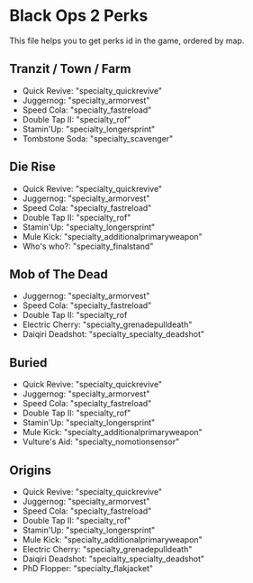 # Black Ops 2 Perks

This file helps you to get perks id in the game, ordered by map.

## Tranzit / Town / Farm

- Quick Revive: "specialty_quickrevive"
- Juggernog: "specialty_armorvest"
- Speed Cola: "specialty_fastreload"
- Double Tap II: "specialty_rof"
- Stamin'Up: "specialty_longersprint"
- Tombstone Soda: "specialty_scavenger"

## Die Rise

- Quick Revive: "specialty_quickrevive"
- Juggernog: "specialty_armorvest"
- Speed Cola: "specialty_fastreload"
- Double Tap II: "specialty_rof"
- Stamin'Up: "specialty_longersprint"
- Mule Kick: "specialty_additionalprimaryweapon"
- Who's who?: "specialty_finalstand"

## Mob of The Dead

- Juggernog: "specialty_armorvest"
- Speed Cola: "specialty_fastreload"
- Double Tap II: "specialty_rof
- Electric Cherry: "specialty_grenadepulldeath"
- Daiqiri Deadshot: "specialty_specialty_deadshot"

## Buried

- Quick Revive: "specialty_quickrevive"
- Juggernog: "specialty_armorvest"
- Speed Cola: "specialty_fastreload"
- Double Tap II: "specialty_rof"
- Stamin'Up: "specialty_longersprint"
- Mule Kick: "specialty_additionalprimaryweapon"
- Vulture's Aid: "specialty_nomotionsensor"

## Origins

- Quick Revive: "specialty_quickrevive"
- Juggernog: "specialty_armorvest"
- Speed Cola: "specialty_fastreload"
- Double Tap II: "specialty_rof"
- Stamin'Up: "specialty_longersprint"
- Mule Kick: "specialty_additionalprimaryweapon"
- Electric Cherry: "specialty_grenadepulldeath"
- Daiqiri Deadshot: "specialty_specialty_deadshot"
- PhD Flopper: "specialty_flakjacket"